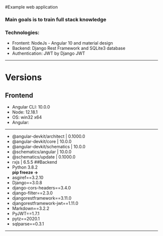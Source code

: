 #Example web application
### Main goals is to train full stack knowledge
### Technologies:
* Frontent: NodeJs - Angular 10 and material design
* Backend: Django Rest Framework and SQLite3 database
* Authentication: JWT by Django JWT
---
# Versions
## Frontend
* Angular CLI: 10.0.0
* Node: 12.18.1
* OS: win32 x64
* Angular:
------------------------------------------------------
* @angular-devkit/architect   | 0.1000.0
* @angular-devkit/core        | 10.0.0
* @angular-devkit/schematics  | 10.0.0
* @schematics/angular         | 10.0.0
* @schematics/update          | 0.1000.0
* rxjs                        | 6.5.5
##Backend
* Python 3.8.2<br>
**pip freeze ->**
* asgiref==3.2.10
* Django==3.0.8
* django-cors-headers==3.4.0
* django-filter==2.3.0
* djangorestframework==3.11.0
* djangorestframework-jwt==1.11.0
* Markdown==3.2.2
* PyJWT==1.7.1
* pytz==2020.1
* sqlparse==0.3.1
----




